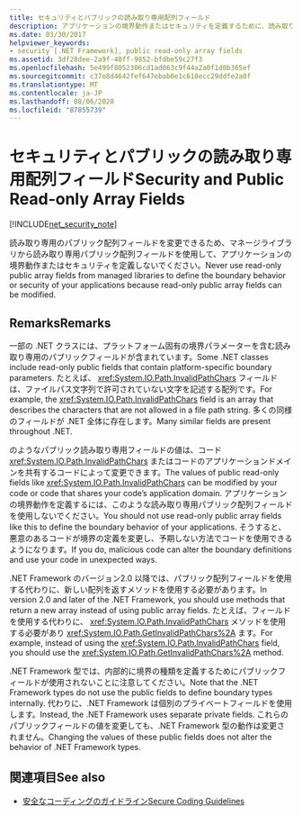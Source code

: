 ```yaml
---
title: セキュリティとパブリックの読み取り専用配列フィールド
description: アプリケーションの境界動作またはセキュリティを定義するために、読み取り専用のパブリック配列フィールドの使用を避ける必要がある理由をお読みください。
ms.date: 03/30/2017
helpviewer_keywords:
- security [.NET Framework], public read-only array fields
ms.assetid: 3df28dee-2a9f-40ff-9852-bfdbe59c27f3
ms.openlocfilehash: 5e499f8052306cd1ad063c9f44a2a0f1d0b365ef
ms.sourcegitcommit: c37e8d4642fef647ebab0e1c618ecc29ddfe2a0f
ms.translationtype: MT
ms.contentlocale: ja-JP
ms.lasthandoff: 08/06/2020
ms.locfileid: "87855739"
---
```

# <a name="security-and-public-read-only-array-fields"></a><span data-ttu-id="b26b6-103">セキュリティとパブリックの読み取り専用配列フィールド</span><span class="sxs-lookup"><span data-stu-id="b26b6-103">Security and Public Read-only Array Fields</span></span>

[!INCLUDE[net_security_note](../../../includes/net-security-note-md.md)]

<span data-ttu-id="b26b6-104">読み取り専用のパブリック配列フィールドを変更できるため、マネージライブラリから読み取り専用パブリック配列フィールドを使用して、アプリケーションの境界動作またはセキュリティを定義しないでください。</span><span class="sxs-lookup"><span data-stu-id="b26b6-104">Never use read-only public array fields from managed libraries to define the boundary behavior or security of your applications because read-only public array fields can be modified.</span></span>  
  
## <a name="remarks"></a><span data-ttu-id="b26b6-105">Remarks</span><span class="sxs-lookup"><span data-stu-id="b26b6-105">Remarks</span></span>  

<span data-ttu-id="b26b6-106">一部の .NET クラスには、プラットフォーム固有の境界パラメーターを含む読み取り専用のパブリックフィールドが含まれています。</span><span class="sxs-lookup"><span data-stu-id="b26b6-106">Some .NET classes include read-only public fields that contain platform-specific boundary parameters.</span></span> <span data-ttu-id="b26b6-107">たとえば、 <xref:System.IO.Path.InvalidPathChars> フィールドは、ファイルパス文字列で許可されていない文字を記述する配列です。</span><span class="sxs-lookup"><span data-stu-id="b26b6-107">For example, the <xref:System.IO.Path.InvalidPathChars> field is an array that describes the characters that are not allowed in a file path string.</span></span> <span data-ttu-id="b26b6-108">多くの同様のフィールドが .NET 全体に存在します。</span><span class="sxs-lookup"><span data-stu-id="b26b6-108">Many similar fields are present throughout .NET.</span></span>  
  
 <span data-ttu-id="b26b6-109">のようなパブリック読み取り専用フィールドの値は、コード <xref:System.IO.Path.InvalidPathChars> またはコードのアプリケーションドメインを共有するコードによって変更できます。</span><span class="sxs-lookup"><span data-stu-id="b26b6-109">The values of public read-only fields like <xref:System.IO.Path.InvalidPathChars> can be modified by your code or code that shares your code’s application domain.</span></span>  <span data-ttu-id="b26b6-110">アプリケーションの境界動作を定義するには、このような読み取り専用パブリック配列フィールドを使用しないでください。</span><span class="sxs-lookup"><span data-stu-id="b26b6-110">You should not use read-only public array fields like this to define the boundary behavior of your applications.</span></span>  <span data-ttu-id="b26b6-111">そうすると、悪意のあるコードが境界の定義を変更し、予期しない方法でコードを使用できるようになります。</span><span class="sxs-lookup"><span data-stu-id="b26b6-111">If you do, malicious code can alter the boundary definitions and use your code in unexpected ways.</span></span>  
  
 <span data-ttu-id="b26b6-112">.NET Framework のバージョン2.0 以降では、パブリック配列フィールドを使用する代わりに、新しい配列を返すメソッドを使用する必要があります。</span><span class="sxs-lookup"><span data-stu-id="b26b6-112">In version 2.0 and later of the .NET Framework, you should use methods that return a new array instead of using public array fields.</span></span>  <span data-ttu-id="b26b6-113">たとえば、フィールドを使用する代わりに、 <xref:System.IO.Path.InvalidPathChars> メソッドを使用する必要があり <xref:System.IO.Path.GetInvalidPathChars%2A> ます。</span><span class="sxs-lookup"><span data-stu-id="b26b6-113">For example, instead of using the <xref:System.IO.Path.InvalidPathChars> field, you should use the <xref:System.IO.Path.GetInvalidPathChars%2A> method.</span></span>  
  
 <span data-ttu-id="b26b6-114">.NET Framework 型では、内部的に境界の種類を定義するためにパブリックフィールドが使用されないことに注意してください。</span><span class="sxs-lookup"><span data-stu-id="b26b6-114">Note that the .NET Framework types do not use the public fields to define boundary types internally.</span></span>  <span data-ttu-id="b26b6-115">代わりに、.NET Framework は個別のプライベートフィールドを使用します。</span><span class="sxs-lookup"><span data-stu-id="b26b6-115">Instead, the .NET Framework uses separate private fields.</span></span>  <span data-ttu-id="b26b6-116">これらのパブリックフィールドの値を変更しても、.NET Framework 型の動作は変更されません。</span><span class="sxs-lookup"><span data-stu-id="b26b6-116">Changing the values of these public fields does not alter the behavior of .NET Framework types.</span></span>  
  
## <a name="see-also"></a><span data-ttu-id="b26b6-117">関連項目</span><span class="sxs-lookup"><span data-stu-id="b26b6-117">See also</span></span>

- [<span data-ttu-id="b26b6-118">安全なコーディングのガイドライン</span><span class="sxs-lookup"><span data-stu-id="b26b6-118">Secure Coding Guidelines</span></span>](../../standard/security/secure-coding-guidelines.md)
